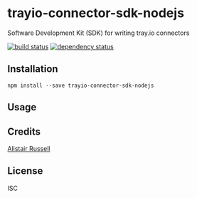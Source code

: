 # trayio-connector-sdk-nodejs

Software Development Kit (SDK) for writing tray.io connectors

[![build status](https://secure.travis-ci.org/trayio/trayio-connector-sdk-nodejs.svg)](http://travis-ci.org/trayio/trayio-connector-sdk-nodejs)
[![dependency status](https://david-dm.org/trayio/trayio-connector-sdk-nodejs.svg)](https://david-dm.org/trayio/trayio-connector-sdk-nodejs)

## Installation

```
npm install --save trayio-connector-sdk-nodejs
```

## Usage

## Credits
[Alistair Russell](https://github.com/alirussell/)

## License

ISC
